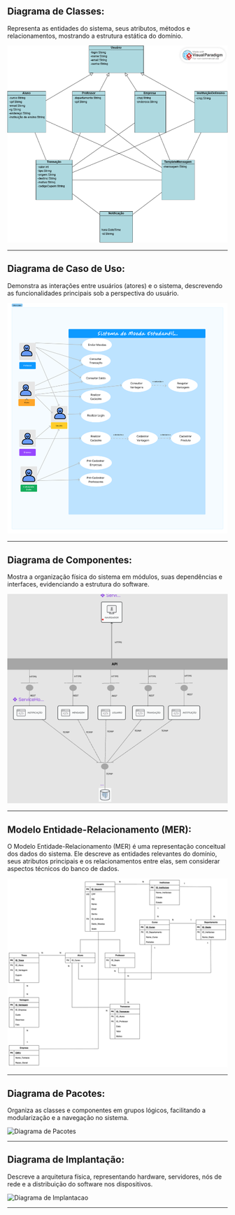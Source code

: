 ## Diagrama de Classes: 

Representa as entidades do sistema, seus atributos, métodos e relacionamentos, mostrando a estrutura estática do domínio.

![Diagrama de Classes](https://github.com/vitorveigas/Sistema-de-moeda-estudantil/blob/main/Diagramas/Diagrama%20de%20Classes.png)

---

## Diagrama de Caso de Uso:

Demonstra as interações entre usuários (atores) e o sistema, descrevendo as funcionalidades principais sob a perspectiva do usuário.

![Diagrama de Casos de Uso](https://github.com/vitorveigas/Sistema-de-moeda-estudantil/blob/main/Diagramas/Diagrama%20de%20Casos%20de%20Uso.png)

---

## Diagrama de Componentes:

Mostra a organização física do sistema em módulos, suas dependências e interfaces, evidenciando a estrutura do software.

![Diagrama de Componentes](https://github.com/vitorveigas/Sistema-de-moeda-estudantil/blob/main/Diagramas/Diagrama%20de%20componentes.png)

---

## Modelo Entidade-Relacionamento (MER):

O Modelo Entidade-Relacionamento (MER) é uma representação conceitual dos dados do sistema. Ele descreve as entidades relevantes do domínio, seus atributos principais e os relacionamentos entre elas, sem considerar aspectos técnicos do banco de dados.

![Modelo Entidade Relacionamento](https://github.com/vitorveigas/Sistema-de-moeda-estudantil/blob/main/Diagramas/img-mer-moeda-estudantil.jpeg)

---

## Diagrama de Pacotes:

Organiza as classes e componentes em grupos lógicos, facilitando a modularização e a navegação no sistema.

![Diagrama de Pacotes]()

---

## Diagrama de Implantação:

Descreve a arquitetura física, representando hardware, servidores, nós de rede e a distribuição do software nos dispositivos.

![Diagrama de Implantacao]()

---
